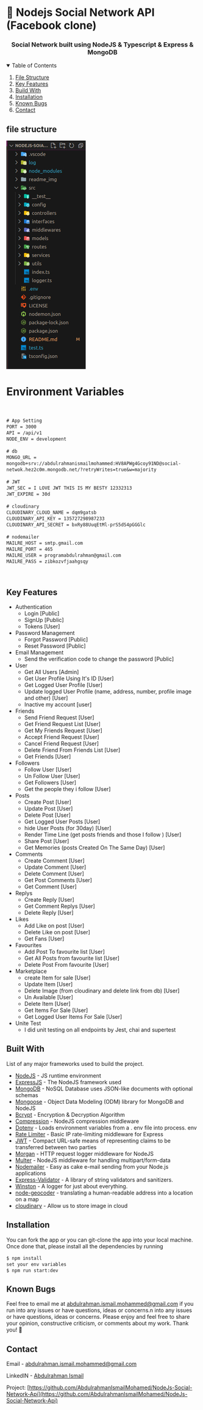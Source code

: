 # 🚀 Nodejs Social Network API (Facebook clone)

<h3 align="center">Social Network built using NodeJS & Typescript & Express & MongoDB</h3>

<!-- TABLE OF CONTENTS -->
<details open="open">
  <summary>Table of Contents</summary>
  <ol>
     <li>
      <a href="#file-structure">File Structure</a>
    </li>
    <li>
      <a href="#key-features">Key Features</a>
    </li>
    <li>
      <a href="#build-with">Build With</a>
    </li>
    <li>
      <a href="#installation">Installation</a>
    </li>
    <li>
      <a href="#known-bugs">Known Bugs</a>
    </li>
    <li>
      <a href="#contact">Contact</a>
    </li>
  </ol>
</details>

## file structure

![GitHub Logo](/readme_img/file_structure.jpg)

# Environment Variables

&nbsp;

```ENV
# App Setting
PORT = 3000
API = /api/v1
NODE_ENV = development

# db
MONGO_URL = mongodb+srv://abdulrahmanismailmohammed:HV8APWg4Gcoy91ND@social-netwok.hez2c0m.mongodb.net/?retryWrites=true&w=majority

# JWT
JWT_SEC = I LOVE JWT THIS IS MY BESTY 12332313
JWT_EXPIRE = 30d

# cloudinary
CLOUDINARY_CLOUD_NAME = dqm9gatsb
CLOUDINARY_API_KEY = 135727298987233
CLOUDINARY_API_SECRET = bxRy88UuqEtMl-prS5dS4pGGGlc

# nodemailer
MAILRE_HOST = smtp.gmail.com
MAILRE_PORT = 465
MAILRE_USER = programabdulrahman@gmail.com
MAILRE_PASS = zibkozvfjaahgsqy

```

&nbsp;

## Key Features

- Authentication
  - Login [Public]
  - SignUp [Public]
  - Tokens [User]
- Password Management
  - Forgot Password [Public]
  - Reset Password [Public]
- Email Management
  - Send the verification code to change the password [Public]
- User
  - Get All Users [Admin]
  - Get User Profile Using It's ID [User]
  - Get Logged User Profile [User]
  - Update logged User Profile (name, address, number, profile image and other) [User]
  - Inactive my account [user]
- Friends
  - Send Friend Request [User]
  - Get Friend Request List [User]
  - Get My Friends Request [User]
  - Accept Friend Request [User]
  - Cancel Friend Request [User]
  - Delete Friend From Friends List [User]
  - Get Friends [User]
- Followers
  - Follow User [User]
  - Un Follow User [User]
  - Get Followers [User]
  - Get the people they i follow [User]
- Posts
  - Create Post [User]
  - Update Post [User]
  - Delete Post [User]
  - Get Logged User Posts [User]
  - hide User Posts (for 30day) [User]
  - Render Time Line (get posts friends and those I follow ) [User]
  - Share Post [User]
  - Get Memories (posts Created On The Same Day) [User]
- Comments
  - Create Comment [User]
  - Update Comment [User]
  - Delete Comment [User]
  - Get Post Comments [User]
  - Get Comment [User]
- Replys
  - Create Reply [User]
  - Get Comment Replys [User]
  - Delete Reply [User]
- Likes
  - Add Like on post [User]
  - Delete Like on post [User]
  - Get Fans [User]
- Favourites
  - Add Post To favourite list [User]
  - Get All Posts from favourite list [User]
  - Delete Post From favourite [User]
- Marketplace
  - create Item for sale [User]
  - Update Item [User]
  - Delete Image (from cloudinary and delete link from db) [User]
  - Un Available [User]
  - Delete Item [User]
  - Get Items For Sale [User]
  - Get Logged User Items For Sale [User]
- Unite Test 
  - I did unit testing on all endpoints by Jest, chai and supertest
  
## Built With

List of any major frameworks used to build the project.

* [NodeJS](https://nodejs.org/) - JS runtime environment
* [ExpressJS](https://expressjs.com/) - The NodeJS framework used
* [MongoDB](https://www.mongodb.com/) - NoSQL Database uses JSON-like documents with optional schemas
* [Mongoose](https://mongoosejs.com/) - Object Data Modeling (ODM) library for MongoDB and NodeJS
* [Bcrypt](https://www.npmjs.com/package/bcrypt) - Encryption & Decryption Algorithm
* [Compression](https://www.npmjs.com/package/compression) - NodeJS compression middleware
* [Dotenv](https://www.npmjs.com/package/dotenv) - Loads environment variables from a . env file into process. env
* [Rate Limiter](https://www.npmjs.com/package/express-rate-limit) - Basic IP rate-limiting middleware for Express
* [JWT](https://jwt.io/) - Compact URL-safe means of representing claims to be transferred between two parties
* [Morgan](https://www.npmjs.com/package/morgan) - HTTP request logger middleware for NodeJS
* [Multer](https://www.npmjs.com/package/multer) - NodeJS middleware for handling multipart/form-data
* [Nodemailer](https://www.npmjs.com/package/nodemailer) - Easy as cake e-mail sending from your Node.js applications
* [Express-Validator](https://www.npmjs.com/package/express-validator) - A library of string validators and sanitizers.
* [Winston](https://www.npmjs.com/package/winston) - A logger for just about everything.
* [node-geocoder](https://www.npmjs.com/package/node-geocoder) -  translating a human-readable address into a location on a map
* [cloudinary](https://www.npmjs.com/package/cloudinary) - Allow us to store image in cloud

## Installation

You can fork the app or you can git-clone the app into your local machine. Once done that, please install all the
dependencies by running
```
$ npm install
set your env variables
$ npm run start:dev
``` 

## Known Bugs
Feel free to email me at abdulrahman.ismail.mohammed@gmail.com if you run into any issues or have questions, ideas or concerns.n into any issues or have questions, ideas or concerns.
Please enjoy and feel free to share your opinion, constructive criticism, or comments about my work. Thank you! 🙂

<!-- CONTACT -->
## Contact

Email - [abdulrahman.ismail.mohammed@gmail.com](abdulrahman.ismail.mohammed@gmail.com)

LinkedIN - [Abdulrahman Ismail](https://www.linkedin.com/in/abdulrahman-ismail-ab6a84209)

Project: [https://github.com/AbdulrahmanIsmailMohamed/NodeJs-Social-Network-Api](https://github.com/AbdulrahmanIsmailMohamed/NodeJs-Social-Network-Api)
